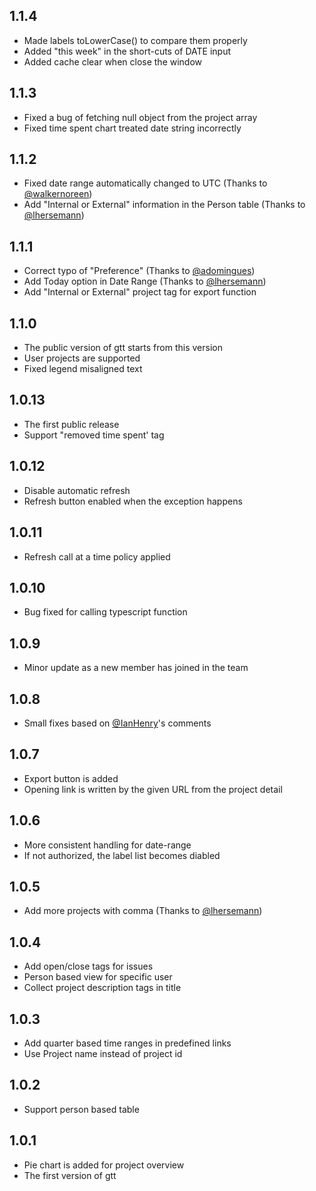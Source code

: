 ## 1.1.4
- Made labels toLowerCase() to compare them properly
- Added "this week" in the short-cuts of DATE input
- Added cache clear when close the window

## 1.1.3
- Fixed a bug of fetching null object from the project array
- Fixed time spent chart treated date string incorrectly

## 1.1.2
- Fixed date range automatically changed to UTC (Thanks to [@walkernoreen](https://github.com/walkernoreen))
- Add "Internal or External" information in the Person table (Thanks to [@lhersemann](https://github.com/lhersemann))

## 1.1.1
- Correct typo of "Preference" (Thanks to [@adomingues](https://github.com/adomingues))
- Add Today option in Date Range (Thanks to [@lhersemann](https://github.com/lhersemann))
- Add "Internal or External" project tag for export function

## 1.1.0
- The public version of gtt starts from this version
- User projects are supported
- Fixed legend misaligned text

## 1.0.13
- The first public release
- Support "removed time spent' tag

## 1.0.12
- Disable automatic refresh
- Refresh button enabled when the exception happens

## 1.0.11
- Refresh call at a time policy applied

## 1.0.10
- Bug fixed for calling typescript function

## 1.0.9
- Minor update as a new member has joined in the team

## 1.0.8
- Small fixes based on [@IanHenry](https://github.com/IanHenry)'s comments

## 1.0.7
- Export button is added
- Opening link is written by the given URL from the project detail

## 1.0.6
- More consistent handling for date-range
- If not authorized, the label list becomes diabled

## 1.0.5
- Add more projects with comma (Thanks to [@lhersemann](https://github.com/lhersemann))

## 1.0.4
- Add open/close tags for issues
- Person based view for specific user
- Collect project description tags in title

## 1.0.3
- Add quarter based time ranges in predefined links
- Use Project name instead of project id

## 1.0.2
- Support person based table

## 1.0.1
- Pie chart is added for project overview
- The first version of gtt

